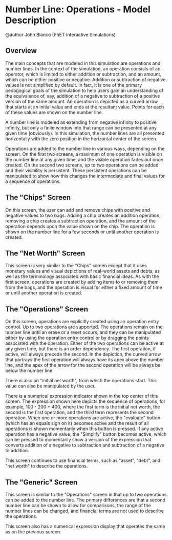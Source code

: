 # Number Line: Operations - Model Description

@author John Blanco (PhET Interactive Simulations)

## Overview

The main concepts that are modeled in this simulation are operations and number lines. In the context of the simulation,
an operation consists of an operator, which is limited to either addition or subtraction, and an amount, which can be
either positive or negative. Addition or subtraction of negative values is not simplified by default. In fact, it is one
of the primary pedagogical goals of the simulation to help users gain an understanding of the equivalence of, say,
addition of a negative to subtraction of a positive version of the same amount. An operation is depicted as a curved
arrow that starts at an initial value and ends at the resultant value. Points for each of these values are shown on the
number line.

A number line is modeled as extending from negative infinity to positive infinity, but only a finite window into that
range can be presented at any given time (obviously). In this simulation, the number lines are all presented
horizontally with the zero position in the horizontal center of the screen.

Operations are added to the number line in various ways, depending on the screen. On the first two screens, a maximum of
one operation is visible on the number line at any given time, and the visible operation fades out once created. On the
second two screens, up to two operations can be added and their visibility is persistent. These persistent operations
can be manipulated to show how this changes the intermediate and final values for a sequence of operations.

## The "Chips" Screen

On this screen, the user can add and remove chips with positive and negative values to two bags. Adding a chip creates
an addition operation, removing a chip creates a subtraction operation, and the amount of the operation depends upon the
value shown on the chip. The operation is shown on the number line for a few seconds or until another operation is
created.

## The "Net Worth" Screen

This screen is very similar to the "Chips" screen except that it uses monetary values and visual depictions of
real-world assets and debts, as well as the terminology associated with basic financial ideas. As with the first screen,
operations are created by adding items to or removing them from the bags, and the operation is visual for either a fixed
amount of time or until another operation is created.

## The "Operations" Screen

On this screen, operations are explicitly created using an operation entry control. Up to two operations are supported.
The operations remain on the number line until an erase or a reset occurs, and they can be manipulated either by using
the operation entry control or by dragging the points associated with the operation. Either of the two operations can be
active at any given time, but there is an order dependency. The first operation, if active, will always precede the
second. In the depiction, the curved arrow that portrays the first operation will always have its apex above the number
line, and the apex of the arrow for the second operation will be always be below the number line.

There is also an "initial net worth", from which the operations start. This value can also be manipulated by the user.

There is a numerical expression indicator shown in the top center of this screen. The expression shown here depicts the
sequence of operations, for example, 100 - 200 + 400, where the first term is the initial net worth, the second is the
first operation, and the third term represents the second operation. When one or more operations are active, the
"evaluate" button (which has an equals sign on it) becomes active and the result of all operations is shown momentarily
when this button is pressed. If any active operation has a negative value, the "Simplify" button becomes active, which
can be pressed to momentarily show a version of the expression that converts addition of a negative to subtraction and
subtraction of a negative to addition.

This screen continues to use financial terms, such as "asset", "debt", and "net worth" to describe the operations.

## The "Generic" Screen

This screen is similar to the "Operations" screen in that up to two operations can be added to the number line. The
primary differences are that a second number line can be shown to allow for comparisons, the range of the number lines
can be changed, and financial terms are not used to describe the operations.

This screen also has a numerical expression display that operates the same as on the previous screen.
